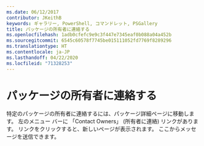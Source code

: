 ```yaml
---
ms.date: 06/12/2017
contributor: JKeithB
keywords: ギャラリー, PowerShell, コマンドレット, PSGallery
title: パッケージの所有者に連絡する
ms.openlocfilehash: 1adb0cfefc9e9c3f447e7345eaf0b088a04a452b
ms.sourcegitcommit: 6545c60578f7745be015111052fd7769f8289296
ms.translationtype: HT
ms.contentlocale: ja-JP
ms.lasthandoff: 04/22/2020
ms.locfileid: "71328253"
---
```

# <a name="contacting-package-owners"></a>パッケージの所有者に連絡する

特定のパッケージの所有者に連絡するには、パッケージ詳細ページに移動します。
左のメニュー バーに 「Contact Owners」 (所有者に連絡) リンクがあります。
リンクをクリックすると、新しいページが表示されます。
ここからメッセージを送信できます。
